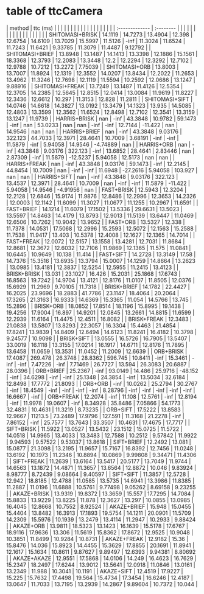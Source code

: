 # table of ttcCamera


| method          |  ttc (ms) |         |         |         |         |         |         |         |         |         |         |         |         |          |         |         |          |         |
| :-------------  | :-------- |         |         |         |         |         |         |         |         |         |         |         |         |          |         |         |          |         |
| SHITOMASI+BRISK |   14.1119 | 14.7273 | 13.4904 |  12.398 | 12.6754 | 14.6109 | 13.7029 | 15.5997 | 11.5126 |    -inf | 11.3024 | 11.6524 | 11.7243 |  11.6421 | 9.33785 | 11.3079 |  11.4487 | 9.12792 |
| SHITOMASI+BRIEF |   13.8948 | 13.1487 | 14.1413 | 13.3398 | 12.1886 | 15.1561 | 18.3368 | 12.3793 | 12.2083 | 13.3448 |    12.2 | 12.2294 | 12.3292 |  12.7102 | 12.9788 | 10.7212 |  13.2272 | 7.75039 |
| SHITOMASI+ORB   |   13.8003 | 13.7007 | 11.8924 | 12.1319 | 12.3552 | 14.0207 | 13.8434 | 12.2022 | 11.2653 | 13.4962 | 11.3246 | 12.7698 | 12.1119 |  11.5594 | 10.2592 | 12.0686 |  13.1247 | 9.88916 |
| SHITOMASI+FREAK |   13.7249 | 13.1487 | 11.4126 | 12.5354 | 12.3705 | 14.2385 | 12.5645 | 12.8515 | 12.0414 | 13.0084 | 11.9619 | 11.8227 | 12.3436 |  12.6612 |  10.297 | 11.3153 |   12.828 | 11.2811 |
| SHITOMASI+SIFT  |   14.0746 | 14.6618 | 14.3827 | 13.0192 | 13.3479 | 14.1323 |  13.935 | 14.5085 | 12.4803 | 13.3599 | 12.3562 | 11.6524 | 12.8498 |  12.7102 | 12.3541 | 13.3159 |  13.1247 | 11.9739 |
| HARRIS+BRISK    |       nan |    -inf | 43.3848 | 10.9782 | 59.1473 |    -inf |     nan | 53.0233 |     nan |     nan |    -inf |    -inf | 12.7144 |  -11.422 |     nan | 14.9546 |      nan |     nan |
| HARRIS+BRIEF    |       nan |    -inf | 43.3848 | 9.03176 | 322.123 | 44.7033 | 12.3971 | 28.4641 | 10.7009 | 3.68191 |    -inf |    -inf | 11.5879 |     -inf | 5.94058 | 14.9546 | -4.74889 |     nan |
| HARRIS+ORB      |       nan |    -inf | 43.3848 | 9.03176 | 322.123 |    -inf | 13.6852 | 28.4641 | 2.83446 |     nan | 2.87309 |    -inf | 11.5879 | -12.5237 | 5.94058 | 12.5173 |      nan |     nan |
| HARRIS+FREAK    |       nan |    -inf | 43.3848 | 9.03176 | 59.1473 |    -inf | 12.2145 | 44.8454 | 10.7009 |     nan |    -inf |    -inf | 11.6948 | -27.2616 | 5.94058 | 103.927 |      nan |     nan |
| HARRIS+SIFT     |       nan |    -inf | 43.3848 | 9.03176 | 322.123 | 13.4537 | 12.3971 | 28.4641 | 10.7009 |     nan |    -inf |    -inf | 11.5879 |  -11.422 | 5.94058 | 14.9546 | -4.91956 |     nan |
| FAST+BRISK      |   12.5943 | 12.3204 | 12.2128 | 12.6846 | 15.9174 | 11.9876 | 12.8486 | 12.2996 | 12.3653 | 14.2326 | 12.0003 | 12.1142 | 11.6099 |  11.3027 | 11.0677 | 11.1255 |  10.2967 | 11.6591 |
| FAST+BRIEF      |   14.1214 | 11.6079 | 17.1502 | 13.5336 | 29.6631 | 13.5023 | 13.5597 | 14.8463 | 14.4179 | 13.8793 | 12.9013 | 11.5139 | 13.6447 |  11.0469 | 12.6506 | 10.7262 |  10.9042 | 13.9652 |
| FAST+ORB        |   13.5327 |  12.338 | 11.7378 | 14.0531 | 17.5068 | 12.2996 | 15.2593 | 12.5072 | 12.1563 | 15.2588 | 11.7538 | 11.9417 |  13.403 |  10.5378 | 12.4008 | 12.1627 |  12.1365 | 14.7014 |
| FAST+FREAK      |   12.0072 | 12.5157 | 13.1558 | 13.4281 | 12.7031 | 11.8684 | 12.8681 | 12.3672 | 12.6032 | 12.7106 | 11.9869 | 12.1365 |  11.575 |  11.0841 | 10.6445 | 10.9649 |   10.138 |  11.414 |
| FAST+SIFT       |   14.2728 | 13.3149 |   17.58 | 14.7376 | 15.3516 | 13.6935 | 13.3794 | 15.0007 | 14.1259 | 14.8664 | 13.2623 | 13.0985 | 13.4181 |  12.3837 | 12.5254 | 12.5955 |  11.2415 | 13.4123 |
| BRISK+BRISK     |    13.031 | 23.1027 |  16.426 | 15.2031 | 25.1868 | 17.6743 | 16.8563 | 19.7242 | 14.9704 | 13.4121 | 12.8176 | 11.0107 | 11.8505 |  12.0376 | 15.6929 | 11.2969 |  9.70105 | 11.7318 |
| BRISK+BRIEF     |   14.1782 | 22.4427 | 16.2025 | 23.9696 | 18.2883 | 41.7786 | 23.1147 | 18.4064 | 20.2064 | 17.3265 | 21.3163 | 16.9333 | 14.6369 |  15.3365 |  11.054 | 14.5766 |   13.745 | 15.2896 |
| BRISK+ORB       |   18.0852 | 17.8514 | 18.1196 | 15.8995 | 19.1438 | 19.4256 | 17.9004 |  16.897 | 14.9201 | 12.0845 | 13.2661 | 14.8815 | 11.6599 |  12.2939 | 11.6164 | 11.4475 |  12.4511 | 16.8082 |
| BRISK+FREAK     |   12.3483 | 21.0838 | 13.5807 | 13.8293 | 22.3057 | 16.3304 | 15.4463 | 21.4854 | 17.8241 | 13.9839 | 14.8409 | 12.6494 | 14.6123 |  11.8241 | 16.4182 | 10.3798 |  9.24577 | 10.9098 |
| BRISK+SIFT      |   13.0555 | 16.5726 | 16.7905 | 13.5407 | 33.0019 | 16.1118 | 13.3155 | 17.0214 | 16.1917 | 14.6711 | 12.8176 | 11.7895 | 13.6458 |  11.0659 | 13.3531 | 11.0452 |  11.2009 | 12.6639 |
| ORB+BRISK       |   17.4087 | 269.478 | 26.3748 | 28.8362 | 596.745 | 10.8411 |    -inf | 15.3461 |    -inf |    -inf | 7.47226 |    -inf | 7.71469 |  26.7727 |  13.594 | 26.3083 |  20.6887 | 28.0396 |
| ORB+BRIEF       |   25.2367 |    -inf | 93.0149 |  14.486 | 25.9716 | -48.152 |    -inf | 34.6298 |    -inf |    -inf | 25.1348 | 24.3854 |    -inf |  13.5034 | 32.6184 | 12.8498 |  17.7772 | 21.8093 |
| ORB+ORB         |      -inf | 10.0262 | 25.2794 | 30.2767 |    -inf | 18.4549 |    -inf |    -inf |    -inf |    -inf | 8.28796 |    -inf |    -inf |     -inf |    -inf |    -inf |  16.6667 |    -inf |
| ORB+FREAK       |   12.2074 |    -inf |  11.108 | 12.5761 |    -inf | 12.8194 |    -inf | 11.9978 | 19.0607 |    -inf | 8.34928 | 35.8486 | 7.05866 |  54.1773 | 32.4831 | 10.4631 |  11.3219 | 8.73235 |
| ORB+SIFT        |   17.5222 | 13.8583 | 12.9667 | 11213.5 | 73.2489 | 17.9796 | 127.591 | 11.3168 | 21.2278 |    -inf | 7.86152 |    -inf | 25.7577 |  13.7643 | 33.3507 | 10.4631 |  17.4675 | 17.7717 |
| SIFT+BRISK      |   11.5922 | 13.0527 | 13.5432 | 23.1512 | 15.0725 | 11.5722 | 14.0518 | 14.9965 | 13.4033 | 13.3483 | 12.7588 | 10.2512 | 9.57842 |  11.9922 | 9.94593 | 9.57522 |  9.53037 | 13.8618 |
| SIFT+BRIEF      |   12.2492 |  13.081 | 15.0877 | 21.3098 | 13.2195 | 11.9657 | 15.7167 | 16.8392 | 12.7456 | 11.0248 | 13.6192 | 10.1973 | 11.2346 |  10.8894 | 10.0869 | 9.99808 |  9.34471 | 11.4306 |
| SIFT+FREAK      |   11.2639 | 13.6164 | 13.5417 | 20.5177 | 13.7049 | 11.9744 | 14.6563 | 13.1872 | 14.4871 | 11.3657 | 13.6564 | 12.8872 |  10.046 |  9.83924 | 8.98777 | 8.72439 |  9.08664 | 9.40597 |
| SIFT+SIFT       |   11.3857 | 12.5728 |  12.942 | 18.8185 | 12.4788 | 11.0585 | 13.5735 | 14.6941 | 13.3986 | 11.8385 | 11.2887 | 11.0196 | 11.6888 |  10.5761 | 9.77498 | 9.05262 |  8.69158 | 9.23255 |
| AKAZE+BRISK     |   13.9319 | 19.8372 | 13.3659 |  15.557 | 17.7295 | 14.7084 | 15.8833 | 13.9229 | 13.8225 |  11.878 | 12.3627 |  13.297 | 10.0855 |  13.0985 | 16.4045 | 12.8668 |  10.7552 | 8.92524 |
| AKAZE+BRIEF     |    15.948 | 15.0455 | 15.4404 | 13.8482 | 16.3913 | 17.1893 | 19.5754 | 14.1211 | 20.0901 | 11.5709 | 14.2309 | 15.5976 | 10.1939 |  13.2479 | 13.4114 | 11.2947 |  10.2933 | 9.88424 |
| AKAZE+ORB       |   13.9811 | 18.5323 | 13.1423 | 16.1639 | 15.5178 | 17.6767 | 18.9116 | 17.9636 |  13.306 | 11.5619 | 15.8362 | 17.8672 | 12.9525 |  10.9048 | 10.3851 | 11.8499 |  10.9284 | 10.8731 |
| AKAZE+FREAK     |   12.9182 |   15.36 | 15.8476 |  14.036 | 15.8923 | 14.4455 | 15.3629 | 17.8855 | 20.1691 | 11.8941 | 12.1617 | 15.1634 | 10.8611 |  9.87627 | 9.89497 | 12.6393 |  9.94381 | 8.80692 |
| AKAZE+AKAZE     |   12.9551 | 17.5868 | 14.0106 |  14.249 | 16.4623 | 16.7629 | 15.2347 | 18.2497 | 17.6244 | 13.9012 | 13.5641 | 12.0918 | 11.0846 |  13.0161 | 13.2349 |  11.988 |  10.3041 | 10.1191 |
| AKAZE+SIFT      |   12.4519 | 17.9227 |  15.225 | 15.7632 | 17.4498 |  19.564 | 15.4734 | 17.3454 | 16.6246 | 12.4187 | 13.0647 | 11.7033 | 13.7195 |  13.2939 | 14.2867 | 9.89604 |  10.7372 |  10.044 |
